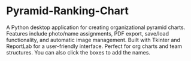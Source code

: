 # Pyramid-Ranking-Chart
A Python desktop application for creating organizational pyramid charts. Features include photo/name assignments, PDF export, save/load functionality, and automatic image management. Built with Tkinter and ReportLab for a user-friendly interface. Perfect for org charts and team structures. You can also click the boxes to add the names.
